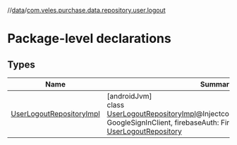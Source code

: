 //[data](../../index.md)/[com.veles.purchase.data.repository.user.logout](index.md)

# Package-level declarations

## Types

| Name | Summary |
|---|---|
| [UserLogoutRepositoryImpl](-user-logout-repository-impl/index.md) | [androidJvm]<br>class [UserLogoutRepositoryImpl](-user-logout-repository-impl/index.md)@Injectconstructor(googleSignInClient: GoogleSignInClient, firebaseAuth: FirebaseAuth) : [UserLogoutRepository](../../../domain/domain/com.veles.purchase.domain.repository.user/-user-logout-repository/index.md) |
